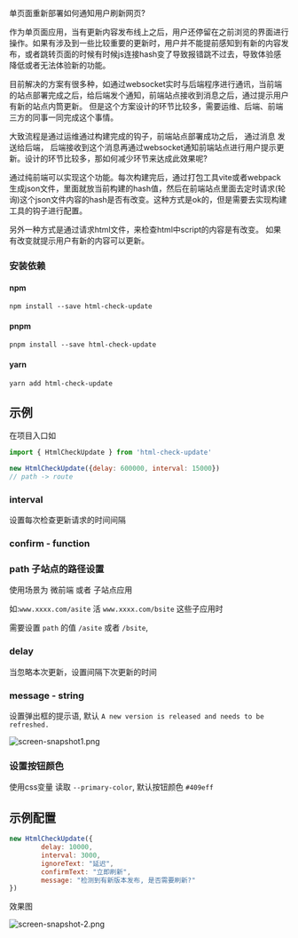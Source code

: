 单页面重新部署如何通知用户刷新网页?

作为单页面应用，当有更新内容发布线上之后，用户还停留在之前浏览的界面进行操作。如果有涉及到一些比较重要的更新时，用户并不能提前感知到有新的内容发布，或者跳转页面的时候有时候js连接hash变了导致报错跳不过去，导致体验感降低或者无法体验新的功能。

目前解决的方案有很多种，如通过websocket实时与后端程序进行通讯，当前端的站点部署完成之后，给后端发个通知，前端站点接收到消息之后，通过提示用户有新的站点内筒更新。 但是这个方案设计的环节比较多，需要运维、后端、前端三方的同事一同完成这个事情。

大致流程是通过运维通过构建完成的钩子，前端站点部署成功之后， 通过消息 发送给后端， 后端接收到这个消息再通过websocket通知前端站点进行用户提示更新。设计的环节比较多，那如何减少环节来达成此效果呢?

通过纯前端可以实现这个功能。每次构建完后，通过打包工具vite或者webpack生成json文件，里面就放当前构建的hash值，然后在前端站点里面去定时请求(轮询)这个json文件内容的hash是否有改变。这种方式是ok的，但是需要去实现构建工具的钩子进行配置。

另外一种方式是通过请求html文件，来检查html中script的内容是有改变。 如果有改变就提示用户有新的内容可以更新。

### 安装依赖

#### npm

```shell
npm install --save html-check-update 
```

#### pnpm

```shell
pnpm install --save html-check-update 
```

#### yarn

```shell
yarn add html-check-update 
```

## 示例

在项目入口如

```js
import { HtmlCheckUpdate } from 'html-check-update'

new HtmlCheckUpdate({delay: 600000, interval: 15000})
// path -> route
```

### interval 

设置每次检查更新请求的时间间隔

### confirm - function

### path 子站点的路径设置

使用场景为 微前端 或者 子站点应用

如:`www.xxxx.com/asite` 活 `www.xxxx.com/bsite` 这些子应用时

需要设置 `path` 的值 `/asite` 或者 `/bsite`,

### delay

当忽略本次更新，设置间隔下次更新的时间

### message - string

设置弹出框的提示语, 默认 `A new version is released and needs to be refreshed.`

![screen-snapshot1.png](https://cdn.wekic.com/_blog/1675327262789-screen-snapshot1.png)

### 设置按钮颜色

使用css变量 读取 `--primary-color`, 默认按钮颜色 `#409eff`

## 示例配置

```js
new HtmlCheckUpdate({
        delay: 10000,
        interval: 3000,
        ignoreText: "延迟",
        confirmText: "立即刷新",
        message: "检测到有新版本发布, 是否需要刷新?"
})
```

效果图

![screen-snapshot-2.png](https://cdn.wekic.com/_blog/1675327193660-screen-snapshot-2.png)
